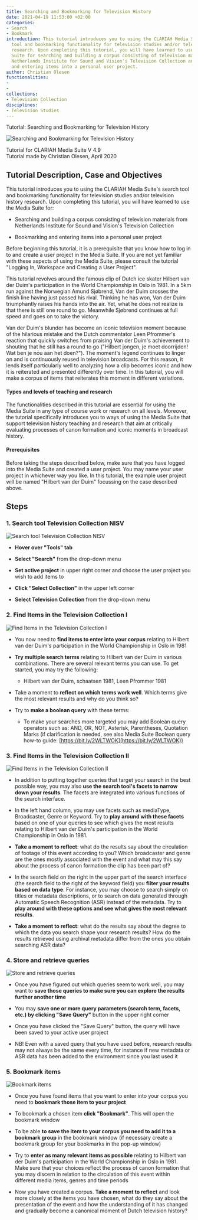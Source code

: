 ```yaml
---
title: Searching and Bookmarking for Television History
date: 2021-04-19 11:53:00 +02:00
categories:
- Search
- Bookmark
introduction: This tutorial introduces you to using the CLARIAH Media Suite's search
  tool and bookmarking functionality for television studies and/or television history
  research. Upon completing this tutorial, you will have learned to use the Media
  Suite for searching and building a corpus consisting of television materials from
  Netherlands Institute for Sound and Vision's Television Collection and bookmarking
  and entering items into a personal user project.
author: Christian Olesen
functionalities:
- 
- 
collections:
- Television Collection
disciplines:
- Television Studies
---
```


Tutorial: Searching and Bookmarking for Television History

![Searching and Bookmarking for Television History](/api/v2/sites/5f0d8446d8ca0147add16b71/source/_uploads/tut_searching_and_browsing_0.png?download)

Tutorial for CLARIAH Media Suite V 4.9\
Tutorial made by Christian Olesen, April 2020

## Tutorial Description, Case and Objectives

This tutorial introduces you to using the CLARIAH Media Suite's search tool and bookmarking functionality for television studies and/or television history research. Upon completing this tutorial, you will have learned to use the Media Suite for:

* Searching and building a corpus consisting of television materials from Netherlands Institute for Sound and Vision's Television Collection

* Bookmarking and entering items into a personal user project

Before beginning this tutorial, it is a prerequisite that you know how to log in to and create a user project in the Media Suite. If you are not yet familiar with these aspects of using the Media Suite, please consult the tutorial "Logging In, Workspace and Creating a User Project".

This tutorial revolves around the famous clip of Dutch ice skater Hilbert van der Duim's participation in the World Championship in Oslo in 1981. In a 5km run against the Norwegian Amund Sjøbrend, Van der Duim crosses the finish line having just passed his rival. Thinking he has won, Van der Duim triumphantly raises his hands into the air. Yet, what he does not realize is that there is still one round to go. Meanwhile Sjøbrend continues at full speed and goes on to take the victory.

Van der Duim's blunder has become an iconic television moment because of the hilarious mistake and the Dutch commentator Leen Pfrommer's reaction that quickly switches from praising Van der Duim's achievement to shouting that he still has a round to go ("Hilbert jongen, je moet doorrijden! Wat ben je nou aan het doen?"). The moment's legend continues to linger on and is continuously reused in television broadcasts. For this reason, it lends itself particularly well to analyzing how a clip becomes iconic and how it is reiterated and presented differently over time. In this tutorial, you will make a corpus of items that reiterates this moment in different variations.

#### Types and levels of teaching and research

The functionalities described in this tutorial are essential for using the Media Suite in any type of course work or research on all levels. Moreover, the tutorial specifically introduces you to ways of using the Media Suite that support television history teaching and research that aim at critically evaluating processes of canon formation and iconic moments in broadcast history.

#### Prerequisites

Before taking the steps described below, make sure that you have logged into the Media Suite and created a user project. You may name your user project in whichever way you like. In this tutorial, the example user project will be named "Hilbert van der Duim" focussing on the case described above.

## Steps

### 1. Search tool Television Collection NISV

![Search tool Television Collection NISV](/api/v2/sites/5f0d8446d8ca0147add16b71/source/_uploads/tut_searching_and_browsing_1.png?download)

* **Hover over "Tools" tab**

* **Select "Search"** from the drop-down menu

* **Set active project** in upper right corner and choose the user project you wish to add items to

* **Click "Select Collection"** in the upper left corner

* **Select Television Collection** from the drop-down menu

### 2. Find Items in the Television Collection I

![Find Items in the Television Collection I](/api/v2/sites/5f0d8446d8ca0147add16b71/source/_uploads/tut_searching_and_browsing_2.png?download)

* You now need to **find items to enter into your corpus** relating to Hilbert van der Duim's participation in the World Championship in Oslo in 1981

* **Try multiple search terms** relating to Hilbert van der Duim in various combinations. There are several relevant terms you can use. To get started, you may try the following:

  * Hilbert van der Duim, schaatsen 1981, Leen Pfrommer 1981

* Take a moment to **reflect on which terms work well**. Which terms give the most relevant results and why do you think so?

* Try to **make a boolean query** with these terms:

  * To make your searches more targeted you may add Boolean query operators such as: AND, OR, NOT, Asterisk, Parentheses, Quotation Marks (if clarification is needed, see also Media Suite Boolean query how-to guide: [https://bit.ly/2WLTWOK](https://bit.ly/2WLTWOK))

### 3. Find Items in the Television Collection II

![Find Items in the Television Collection II](/api/v2/sites/5f0d8446d8ca0147add16b71/source/_uploads/tut_searching_and_browsing_3.png?download)

* In addition to putting together queries that target your search in the best possible way, you may also **use the search tool's facets to narrow down your results**. The facets are integrated into various functions of the search interface.

* In the left hand column, you may use facets such as mediaType, Broadcaster, Genre or Keyword. Try to **play around with these facets** based on one of your queries to see which gives the most results relating to Hilbert van der Duim's participation in the World Championship in Oslo in 1981.

* **Take a moment to reflect**: what do the results say about the circulation of footage of this event according to you? Which broadcaster and genre are the ones mostly associated with the event and what may this say about the process of canon formation the clip has been part of?

* In the search field on the right in the upper part of the search interface (the search field to the right of the keyword field) you **filter your results based on data type**. For instance, you may choose  to search simply on titles or metadata descriptions, or to search on data generated through Automatic Speech Recognition (ASR) instead of the metadata. Try to **play around with these options and see what gives the most relevant results**.

* **Take a moment to reflect**: what do the results say about the degree to which the data you search shape your research results? How do the results retrieved using archival metadata differ from the ones you obtain searching ASR data?

### 4. Store and retrieve queries

![Store and retrieve queries](/api/v2/sites/5f0d8446d8ca0147add16b71/source/_uploads/tut_searching_and_browsing_4.png?download)

* Once you have figured out which queries seem to work well, you may want to **save those queries to make sure you can explore the results further another time**

* You may **save one or more query parameters (search term, facets, etc.) by clicking "Save Query"** button in the upper right corner

* Once you have clicked the "Save Query" button, the query will have been saved to your active user project

* NB! Even with a saved query that you have used before, research results may not always be the same every time, for instance if new metadata or ASR data has been added to the environment since you last used it

### 5. Bookmark items

![Bookmark items](/api/v2/sites/5f0d8446d8ca0147add16b71/source/_uploads/tut_searching_and_browsing_5.png?download)

* Once you have found items that you want to enter into your corpus you need to **bookmark those item to your project**

* To bookmark a chosen item **click "Bookmark"**. This will open the bookmark window

* To be able **to save the item to your corpus you need to add it to a bookmark group** in the bookmark window (if necessary create a bookmark group for your bookmarks in the pop-up window)

* Try to **enter as many relevant items as possible** relating to Hilbert van der Duim's participation in the World Championship in Oslo in 1981. Make sure that your choices reflect the process of canon formation that you may discern in relation to the circulation of this event within different media items, genres and time periods

* Now you have created a corpus. **Take a moment to reflect** and look more closely at the items you have chosen, what do they say about the presentation of the event and how the understanding of it has changed and gradually become a canonical moment of Dutch television history?